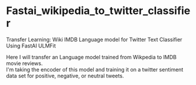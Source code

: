 # Fastai_wikipedia_to_twitter_classifier

Transfer Learning: Wiki IMDB Language model for Twitter Text Classifier
Using FastAI ULMFit

Here I will transfer an Language model trained from Wikpedia to IMDB movie reviews.  
I'm taking the encoder of this model and training it on a twitter sentiment data set for positive, negative, or neutral tweets.
